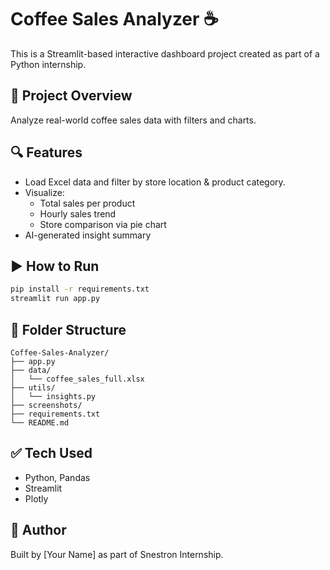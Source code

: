 # Coffee Sales Analyzer ☕

This is a Streamlit-based interactive dashboard project created as part of a Python internship.

## 📂 Project Overview

Analyze real-world coffee sales data with filters and charts.

## 🔍 Features

- Load Excel data and filter by store location & product category.
- Visualize:
  - Total sales per product
  - Hourly sales trend
  - Store comparison via pie chart
- AI-generated insight summary

## ▶️ How to Run

```bash
pip install -r requirements.txt
streamlit run app.py
```

## 📁 Folder Structure

```
Coffee-Sales-Analyzer/
├── app.py
├── data/
│   └── coffee_sales_full.xlsx
├── utils/
│   └── insights.py
├── screenshots/
├── requirements.txt
└── README.md
```

## ✅ Tech Used

- Python, Pandas
- Streamlit
- Plotly

## 👤 Author

Built by [Your Name] as part of Snestron Internship.